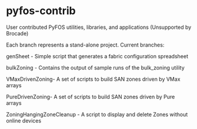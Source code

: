 # pyfos-contrib
User contributed PyFOS utilities, libraries, and applications (Unsupported by Brocade)

Each branch represents a stand-alone project.  Current branches:

genSheet - Simple script that generates a fabric configuration spreadsheet

bulkZoning - Contains the output of sample runs of the bulk_zoning utility

VMaxDrivenZoning- A set of scripts to build SAN zones driven by VMax arrays

PureDrivenZoning- A set of scripts to build SAN zones driven by Pure arrays

ZoningHangingZoneCleanup - A script to display and delete Zones without online devices
